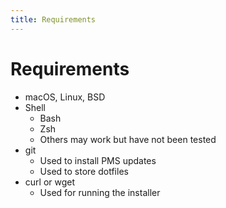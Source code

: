 ```yaml
---
title: Requirements
---
```


# Requirements

* macOS, Linux, BSD
* Shell
  * Bash
  * Zsh
  * Others may work but have not been tested
* git
  * Used to install PMS updates
  * Used to store dotfiles
* curl or wget
  * Used for running the installer
